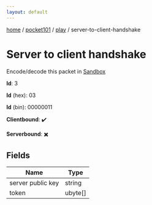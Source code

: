 ```yaml
---
layout: default
---
```


[home](/)  /  [pocket101](/protocol/pocket101)  /  [play](/protocol/pocket101/play)  /  server-to-client-handshake

# Server to client handshake

Encode/decode this packet in [Sandbox](../../../sandbox/pocket101#Play.ServerToClientHandshake)

**Id**: 3

**Id** (hex): 03

**Id** (bin): 00000011

**Clientbound**: ✔️

**Serverbound**: ✖️

## Fields

Name | Type
---|---
server public key | string
token | ubyte[]
